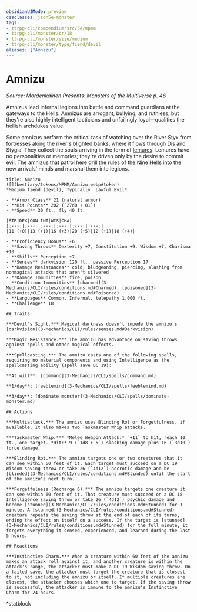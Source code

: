 ```yaml
---
obsidianUIMode: preview
cssclasses: json5e-monster
tags:
- ttrpg-cli/compendium/src/5e/mpmm
- ttrpg-cli/monster/cr/18
- ttrpg-cli/monster/size/medium
- ttrpg-cli/monster/type/fiend/devil
aliases: ["Amnizu"]
---
```

# Amnizu
*Source: Mordenkainen Presents: Monsters of the Multiverse p. 46*  

Amnizus lead infernal legions into battle and command guardians at the gateways to the Hells. Amnizus are arrogant, bullying, and ruthless, but they're also highly intelligent tacticians and unfailingly loyal—qualities the hellish archdukes value.

Some amnizus perform the critical task of watching over the River Styx from fortresses along the river's blighted banks, where it flows through Dis and Stygia. They collect the souls arriving in the form of [lemures](3-Mechanics/CLI/bestiary/fiend/lemure.md). Lemures have no personalities or memories; they're driven only by the desire to commit evil. The amnizus that patrol here drill the rules of the Nine Hells into the new arrivals' minds and marshal them into legions.

```ad-statblock
title: Amnizu
![](bestiary/tokens/MPMM/Amnizu.webp#token)
*Medium fiend (devil), Typically  Lawful Evil*

- **Armor Class** 21 (natural armor)
- **Hit Points** 202 (`27d8 + 81`)
- **Speed** 30 ft., fly 40 ft.

|STR|DEX|CON|INT|WIS|CHA|
|:---:|:---:|:---:|:---:|:---:|:---:|
|11 (+0)|13 (+1)|16 (+3)|20 (+5)|12 (+1)|18 (+4)|

- **Proficiency Bonus** +6
- **Saving Throws** Dexterity +7, Constitution +9, Wisdom +7, Charisma +10
- **Skills** Perception +7
- **Senses** darkvision 120 ft., passive Perception 17
- **Damage Resistances** cold; bludgeoning, piercing, slashing from nonmagical attacks that aren't silvered
- **Damage Immunities** fire, poison
- **Condition Immunities** [charmed](3-Mechanics/CLI/rules/conditions.md#Charmed), [poisoned](3-Mechanics/CLI/rules/conditions.md#Poisoned)
- **Languages** Common, Infernal, telepathy 1,000 ft.
- **Challenge** 18

## Traits

***Devil's Sight.*** Magical darkness doesn't impede the amnizu's [darkvision](3-Mechanics/CLI/rules/senses.md#Darkvision).

***Magic Resistance.*** The amnizu has advantage on saving throws against spells and other magical effects.

***Spellcasting.*** The amnizu casts one of the following spells, requiring no material components and using Intelligence as the spellcasting ability (spell save DC 19):

**At will**: [command](3-Mechanics/CLI/spells/command.md)

**1/day**: [feeblemind](3-Mechanics/CLI/spells/feeblemind.md)

**3/day**: [dominate monster](3-Mechanics/CLI/spells/dominate-monster.md)

## Actions

***Multiattack.*** The amnizu uses Blinding Rot or Forgetfulness, if available. It also makes two Taskmaster Whip attacks.

***Taskmaster Whip.*** *Melee Weapon Attack:* `+11` to hit, reach 10 ft., one target. *Hit:* 9 (`1d8 + 5`) slashing damage plus 16 (`3d10`) force damage.

***Blinding Rot.*** The amnizu targets one or two creatures that it can see within 60 feet of it. Each target must succeed on a DC 19 Wisdom saving throw or take 26 (`4d12`) necrotic damage and be [blinded](3-Mechanics/CLI/rules/conditions.md#Blinded) until the start of the amnizu's next turn.

***Forgetfulness (Recharge 6).*** The amnizu targets one creature it can see within 60 feet of it. That creature must succeed on a DC 18 Intelligence saving throw or take 26 (`4d12`) psychic damage and become [stunned](3-Mechanics/CLI/rules/conditions.md#Stunned) for 1 minute. A [stunned](3-Mechanics/CLI/rules/conditions.md#Stunned) creature repeats the saving throw at the end of each of its turns, ending the effect on itself on a success. If the target is [stunned](3-Mechanics/CLI/rules/conditions.md#Stunned) for the full minute, it forgets everything it sensed, experienced, and learned during the last 5 hours.

## Reactions

***Instinctive Charm.*** When a creature within 60 feet of the amnizu makes an attack roll against it, and another creature is within the attack's range, the attacker must make a DC 19 Wisdom saving throw. On a failed save, the attacker must target the creature that is closest to it, not including the amnizu or itself. If multiple creatures are closest, the attacker chooses which one to target. If the saving throw is successful, the attacker is immune to the amnizu's Instinctive Charm for 24 hours.
```
^statblock